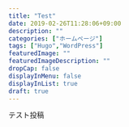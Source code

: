 ```yaml
---
title: "Test"
date: 2019-02-26T11:28:06+09:00
description: ""
categories: ["ホームページ"]
tags: ["Hugo","WordPress"]
featuredImage: ""
featuredImageDescription: ""
dropCap: false
displayInMenu: false
displayInList: true
draft: true
---
```

テスト投稿
